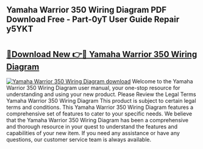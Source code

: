 ## Yamaha Warrior 350 Wiring Diagram PDF Download Free - Part-0yT User Guide Repair y5YKT

# <h2><a href="http://dfrjt2.blite.top/?on=Yamaha+Warrior+350+Wiring+Diagram">🔗Download New 👉🔴 Yamaha Warrior 350 Wiring Diagram</a></h2>

[![Yamaha Warrior 350 Wiring Diagram download](https://i.imgur.com/lujVjoI.png)](http://dfrjt2.blite.top/?on=Yamaha+Warrior+350+Wiring+Diagram)
Welcome to the Yamaha Warrior 350 Wiring Diagram user manual, your one-stop resource for understanding and using your new product. Please Review the Legal Terms Yamaha Warrior 350 Wiring Diagram This product is subject to certain legal terms and conditions. This Yamaha Warrior 350 Wiring Diagram features a comprehensive set of features to cater to your specific needs. We believe that the Yamaha Warrior 350 Wiring Diagram has been a comprehensive and thorough resource in your quest to understand the features and capabilities of your new item. If you need any assistance or have any questions, our customer service team is always available.
